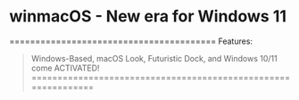 # winmacOS - New era for Windows 11
========================================
Features:
> Windows-Based,
> macOS Look,
> Futuristic Dock, and
> Windows 10/11 come ACTIVATED!
==============================================================



